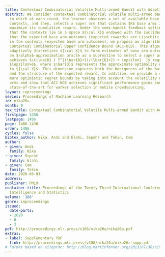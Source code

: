 ```yaml
---
title: Contextual Combinatorial Volatile Multi-armed Bandit with Adaptive Discretization
abstract: We consider contextual combinatorial volatile multi-armed bandit (CCV-MAB),
  in which at each round, the learner observes a set of available base arms and their
  contexts, and then, selects a super arm that contains $K$ base arms in order to
  maximize its cumulative reward. Under the semi-bandit feedback setting and assuming
  that the contexts lie in a space ${\cal X}$ endowed with the Euclidean norm and
  that the expected base arm outcomes (expected rewards) are Lipschitz continuous
  in the contexts (expected base arm outcomes), we propose an algorithm called Adaptive
  Contextual Combinatorial Upper Confidence Bound (ACC-UCB). This algorithm, which
  adaptively discretizes ${\cal X}$ to form estimates of base arm outcomes and uses
  an $\alpha$-approximation oracle as a subroutine to select a super arm in each round,
  achieves $\tilde{O} ( T^{(\bar{D}+1)/(\bar{D}+2) + \epsilon}  )$ regret for any
  $\epsilon>0$, where $\bar{D}$ represents the approximate optimality dimension related
  to ${\cal X}$. This dimension captures both the benignness of the base arm arrivals
  and the structure of the expected reward. In addition, we provide a recipe for obtaining
  more optimistic regret bounds by taking into account the volatility of the base
  arms and show that ACC-UCB achieves significant performance gains compared to the
  state-of-the-art for worker selection in mobile crowdsourcing.
layout: inproceedings
series: Proceedings of Machine Learning Research
id: nika20a
month: 0
tex_title: Contextual Combinatorial Volatile Multi-armed Bandit with Adaptive Discretization
firstpage: 1486
lastpage: 1496
page: 1486-1496
order: 1486
cycles: false
bibtex_author: Nika, Andi and Elahi, Sepehr and Tekin, Cem
author:
- given: Andi
  family: Nika
- given: Sepehr
  family: Elahi
- given: Cem
  family: Tekin
date: 2020-06-03
address: 
publisher: PMLR
container-title: Proceedings of the Twenty Third International Conference on Artificial
  Intelligence and Statistics
volume: '108'
genre: inproceedings
issued:
  date-parts:
  - 2020
  - 6
  - 3
pdf: http://proceedings.mlr.press/v108/nika20a/nika20a.pdf
extras:
- label: Supplementary PDF
  link: http://proceedings.mlr.press/v108/nika20a/nika20a-supp.pdf
# Format based on citeproc: http://blog.martinfenner.org/2013/07/30/citeproc-yaml-for-bibliographies/
---
```

